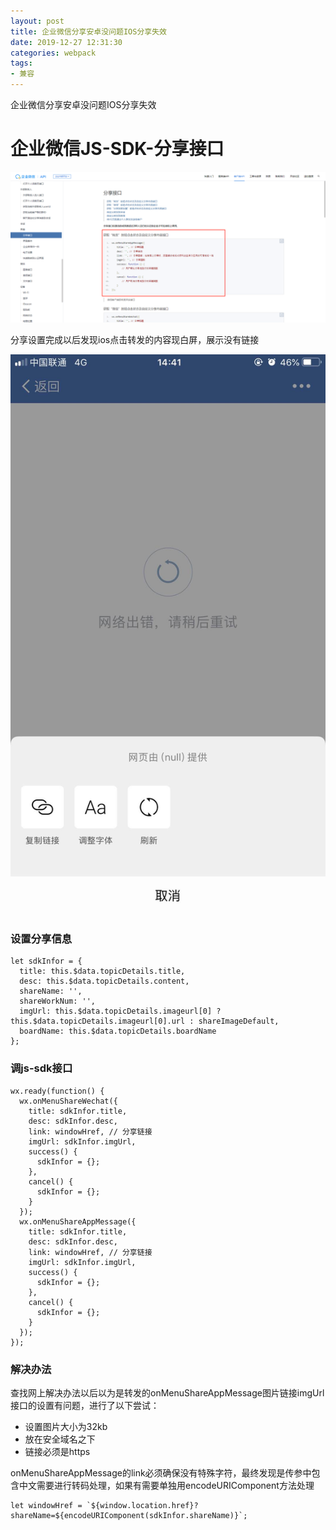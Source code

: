 ```yaml
---
layout: post
title: 企业微信分享安卓没问题IOS分享失效
date: 2019-12-27 12:31:30
categories: webpack
tags:
- 兼容
---
```

企业微信分享安卓没问题IOS分享失效

<!-- more -->
# 企业微信JS-SDK-分享接口
<center><img src="/assets/img/企业微信分享截图.png" alt=""></center>

分享设置完成以后发现ios点击转发的内容现白屏，展示没有链接
<center><img src="/assets/img/qywxshare-error.jpg" alt=""></center>

### 设置分享信息
```
let sdkInfor = {
  title: this.$data.topicDetails.title,
  desc: this.$data.topicDetails.content,
  shareName: '',
  shareWorkNum: '',
  imgUrl: this.$data.topicDetails.imageurl[0] ? this.$data.topicDetails.imageurl[0].url : shareImageDefault,
  boardName: this.$data.topicDetails.boardName
};

```
### 调js-sdk接口

```
wx.ready(function() {
  wx.onMenuShareWechat({
    title: sdkInfor.title,
    desc: sdkInfor.desc,
    link: windowHref, // 分享链接
    imgUrl: sdkInfor.imgUrl,
    success() {
      sdkInfor = {};
    },
    cancel() {
      sdkInfor = {};
    }
  });
  wx.onMenuShareAppMessage({
    title: sdkInfor.title,
    desc: sdkInfor.desc,
    link: windowHref, // 分享链接
    imgUrl: sdkInfor.imgUrl,
    success() {
      sdkInfor = {};
    },
    cancel() {
      sdkInfor = {};
    }
  });
});
```

### 解决办法

查找网上解决办法以后以为是转发的onMenuShareAppMessage图片链接imgUrl接口的设置有问题，进行了以下尝试：

- 设置图片大小为32kb
- 放在安全域名之下
- 链接必须是https

onMenuShareAppMessage的link必须确保没有特殊字符，最终发现是传参中包含中文需要进行转码处理，如果有需要单独用encodeURIComponent方法处理

```
let windowHref = `${window.location.href}?shareName=${encodeURIComponent(sdkInfor.shareName)}`;
```